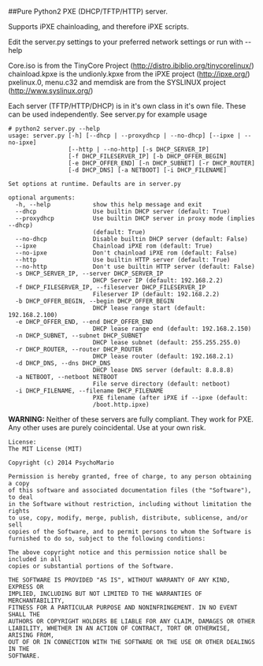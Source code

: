 ##Pure Python2 PXE (DHCP/TFTP/HTTP) server.

Supports iPXE chainloading, and therefore iPXE scripts.

Edit the server.py settings to your preferred network settings or run with --help  

Core.iso is from the TinyCore Project (http://distro.ibiblio.org/tinycorelinux/)  
chainload.kpxe is the undionly.kpxe from the iPXE project (http://ipxe.org/)  
pxelinux.0, menu.c32 and memdisk are from the SYSLINUX project (http://www.syslinux.org/)  


Each server (TFTP/HTTP/DHCP) is in it's own class in it's own file. These can be used
independently. See server.py for example usage

```
# python2 server.py --help
usage: server.py [-h] [--dhcp | --proxydhcp | --no-dhcp] [--ipxe | --no-ipxe]
                 [--http | --no-http] [-s DHCP_SERVER_IP]
                 [-f DHCP_FILESERVER_IP] [-b DHCP_OFFER_BEGIN]
                 [-e DHCP_OFFER_END] [-n DHCP_SUBNET] [-r DHCP_ROUTER]
                 [-d DHCP_DNS] [-a NETBOOT] [-i DHCP_FILENAME]

Set options at runtime. Defaults are in server.py

optional arguments:
  -h, --help            show this help message and exit
  --dhcp                Use builtin DHCP server (default: True)
  --proxydhcp           Use builtin DHCP server in proxy mode (implies --dhcp)
                        (default: True)
  --no-dhcp             Disable builtin DHCP server (default: False)
  --ipxe                Chainload iPXE rom (default: True)
  --no-ipxe             Don't chainload iPXE rom (default: False)
  --http                Use builtin HTTP server (default: True)
  --no-http             Don't use builtin HTTP server (default: False)
  -s DHCP_SERVER_IP, --server DHCP_SERVER_IP
                        DHCP Server IP (default: 192.168.2.2)
  -f DHCP_FILESERVER_IP, --fileserver DHCP_FILESERVER_IP
                        Fileserver IP (default: 192.168.2.2)
  -b DHCP_OFFER_BEGIN, --begin DHCP_OFFER_BEGIN
                        DHCP lease range start (default: 192.168.2.100)
  -e DHCP_OFFER_END, --end DHCP_OFFER_END
                        DHCP lease range end (default: 192.168.2.150)
  -n DHCP_SUBNET, --subnet DHCP_SUBNET
                        DHCP lease subnet (default: 255.255.255.0)
  -r DHCP_ROUTER, --router DHCP_ROUTER
                        DHCP lease router (default: 192.168.2.1)
  -d DHCP_DNS, --dns DHCP_DNS
                        DHCP lease DNS server (default: 8.8.8.8)
  -a NETBOOT, --netboot NETBOOT
                        File serve directory (default: netboot)
  -i DHCP_FILENAME, --filename DHCP_FILENAME
                        PXE filename (after iPXE if --ipxe (default:
                        /boot.http.ipxe)
```

**WARNING:**
Neither of these servers are fully compliant. They work for PXE.
Any other uses are purely coincidental. Use at your own risk.


```
License:
The MIT License (MIT)

Copyright (c) 2014 PsychoMario

Permission is hereby granted, free of charge, to any person obtaining a copy
of this software and associated documentation files (the "Software"), to deal
in the Software without restriction, including without limitation the rights
to use, copy, modify, merge, publish, distribute, sublicense, and/or sell
copies of the Software, and to permit persons to whom the Software is
furnished to do so, subject to the following conditions:

The above copyright notice and this permission notice shall be included in all
copies or substantial portions of the Software.

THE SOFTWARE IS PROVIDED "AS IS", WITHOUT WARRANTY OF ANY KIND, EXPRESS OR
IMPLIED, INCLUDING BUT NOT LIMITED TO THE WARRANTIES OF MERCHANTABILITY,
FITNESS FOR A PARTICULAR PURPOSE AND NONINFRINGEMENT. IN NO EVENT SHALL THE
AUTHORS OR COPYRIGHT HOLDERS BE LIABLE FOR ANY CLAIM, DAMAGES OR OTHER
LIABILITY, WHETHER IN AN ACTION OF CONTRACT, TORT OR OTHERWISE, ARISING FROM,
OUT OF OR IN CONNECTION WITH THE SOFTWARE OR THE USE OR OTHER DEALINGS IN THE
SOFTWARE.
```
